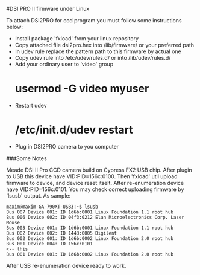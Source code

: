 #DSI PRO II firmware under Linux

To attach DSI2PRO for ccd program you must follow some instructions below:

* Install package 'fxload' from your linux repository
* Copy attached file dsi2pro.hex into /lib/firmware/ or your preferred path
* In udev rule replace the pattern path to this firmware by actual one
* Copy udev rule into /etc/udev/rules.d/ or into /lib/udev/rules.d/
* Add your ordinary user to 'video' group
    # usermod -G video myuser
* Restart udev
    # /etc/init.d/udev restart
* Plug in DSI2PRO camera to you computer

###Some Notes

Meade DSI II Pro CCD camera build on Cypress FX2 USB chip.
After plugin to USB this device have VID:PID=156c:0100. Then 'fxload' util
upload firmware to device, and device reset itselt. After re-enumeration
device have VID:PID=156c:0101. You may check correct uploading firmware
by 'lsusb' output. As sample:

    maxim@maxim-GA-790XT-USB3:~$ lsusb
    Bus 007 Device 001: ID 1d6b:0001 Linux Foundation 1.1 root hub
    Bus 006 Device 002: ID 04f3:0212 Elan Microelectronics Corp. Laser Mouse
    Bus 003 Device 001: ID 1d6b:0001 Linux Foundation 1.1 root hub
    Bus 002 Device 002: ID 1443:0005 Digilent 
    Bus 002 Device 001: ID 1d6b:0002 Linux Foundation 2.0 root hub
    Bus 001 Device 004: ID 156c:0101                                                  <-- this
    Bus 001 Device 001: ID 1d6b:0002 Linux Foundation 2.0 root hub

After USB re-enumeration device ready to work.
